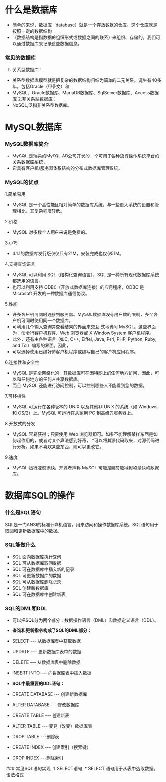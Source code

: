 # 什么是数据库
* 简单的来说，数据库（database）就是一个存放数据的仓库，这个仓库就是按照一定的数据结构
* （数据结构是指数据的组织形式或数据之间的联系）来组织、存储的，我们可以通过数据库来记录这些数据信息。
### 常见的数据库
1. 关系型数据库：
* 关系型数据库模型就是把复杂的数据结构归结为简单的二元关系。诞生有40多年。包括Oracle（甲骨文）和
* MySQL、Oracle数据库、MariaDB数据库、SqlServer数据库、Access数据库
2.非关系型数据库：
* NoSQL,泛指非关系型数据库。

# MySQL数据库
### MySQL数据库简介
*   MySQL 是瑞典的MySQL AB公司开发的一个可用于各种流行操作系统平台的关系数据库系统，
* 它具有客户机/服务器体系结构的分布式数据库管理系统。
### MySQL的优点
1.简单易用
* MySQL 是一个高性能且相对简单的数据库系统，与一些更大系统的设置和管理相比，其复杂程度较低。

2.价格
* MySQL 对多数个人用户来说是免费的。

3.小巧
* 4.1.1的数据库发行版仅仅只有21M，安装完成也仅仅51M。

4.支持查询语言
* MySQL 可以利用 SQL（结构化查询语言），SQL 是一种所有现代数据库系统都选用的语言。
* 也可以利用支持 ODBC（开放式数据库连接）的应用程序，ODBC 是 Microsoft 开发的一种数据库通信协议。

5.性能
* 许多客户机可同时连接到服务器。MySQL数据库没有用户数的限制，多个客户机可同时使用同一个数据库。
* 可利用几个输入查询并查看结果的界面来交互 式地访问 MySQL。这些界面为：命令行客户机程序、Web 浏览器或 X Window System 客户机程序。
* 此外，还有由各种语言（如C, C++, Eiffel, Java, Perl, PHP, Python, Ruby, and Tcl）编写的界面。因此，
* 可以选择使用已编好的客户机程序或编写自己的客户机应用程序。

6.连接性和安全性
* MySQL 是完全网络化的，其数据库可在因特网上的任何地方访问，因此，可以和任何地方的任何人共享数据库。
* 而且 MySQL 还能进行访问控制，可以控制哪些人不能看到您的数据。

7.可移植性
* MySQL 可运行在各种版本的 UNIX 以及其他非 UNIX 的系统（如 Windows 和 OS/2）上。MySQL 可运行在从家用 PC 到高级的服务器上。

8.开放式的分发
* MySQL 容易获得；只要使用 Web 浏览器即可。如果不能理解某样东西是如何起作用的，或者对某个算法感到好奇，
*可以将其源代码取来，对源代码进行分析。如果不喜欢某些东西，则可以更改它。

9.速度
* MySQL 运行速度很快。开发者声称 MySQL 可能是目前能得到的最快的数据库。

# 数据库SQL的操作
### 什么是SQL语句
SQL是一门ANSI的标准计算机语言，用来访问和操作数据库系统。SQL语句用于取回和更新数据库中的数据。
### SQL能做什么
* SQL 面向数据库执行查询
* SQL 可从数据库取回数据
* SQL 可在数据库中插入新的记录
* SQL 可更新数据库的数据
* SQL 可从数据库删除记录
* SQL 创建新数据库
* SQL 可在数据库中创建新表

### SQL的DML和DDL
* 可以把SQL分为两个部分：数据操作语言（DML）和数据定义语言（DDL）。
* **查询和更新指令构成了SQL的DML部分：**
* SELECT --- 从数据库表中获取数据
* UPDATE --- 更新数据库表中的数据
* DELETE --- 从数据库表中删除数据
* INSERT INTO --- 向数据库表中插入数据

* **SQL中最重要的DDL语句：**
* CREATE DATABASE --- 创建新数据库
* ALTER DATABASE --- 修改数据库
* CREATE TABLE --- 创建新表
* ALTER TABLE --- 变更（改变）数据库表
* DROP TABLE ---删除表
* CREATE INDEX --- 创建索引（搜索键）
* DROP INDEX ---删除索引

  ### 常见SQL语句实现
  1. SELECT语句
  *  SELECT 语句用于从表中选取数据。
  语法格式

























